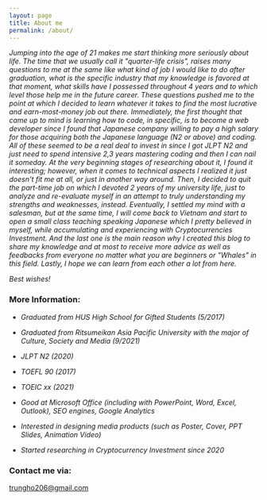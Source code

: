 ```yaml
---
layout: page
title: About me
permalink: /about/
---
```


  *Jumping into the age of 21 makes me start thinking more seriously about life. The time that we usually call it "quarter-life crisis", raises many questions to me at the same like what kind of job I would like to do after graduation, what is the specific industry that my knowledge is favored at that moment, what skills have I possessed throughout 4 years and to which level those help me in the future career. These questions pushed me to the point at which I decided to learn whatever it takes to find the most lucrative and earn-most-money job out there. Immediately, the first thought that came up to mind is learning how to code, in specific, is to become a web developer since I found that Japanese company willing to pay a high salary for those acquiring both the Japanese language (N2 or above) and coding. All of these seemed to be a real deal to invest in since I got JLPT N2 and just need to spend intensive 2,3 years mastering coding and then I can nail it someday. At the very beginning stages of researching about it, I found it interesting; however, when it comes to technical aspects I realized it just doesn't fit me at all, or just in another way around. Then, I decided to quit the part-time job on which I devoted 2 years of my university life, just to analyze and re-evaluate myself in an attempt to truly understanding my strengths and weaknesses, instead. Eventually, I settled my mind with a salesman, but at the same time, I will come back to Vietnam and start to open a small class teaching speaking Japanese which I pretty believed in myself, while accumulating and experiencing with Cryptocurrencies Investment. And the last one is the main reason why I created this blog to share my knowledge and at most to receive more advice as well as feedbacks from everyone no matter what you are beginners or "Whales" in this field. Lastly, I hope we can learn from each other a lot from here.*

*Best wishes!*

### More Information:

 * *Graduated from HUS High School for Gifted Students (5/2017)*
 
 * *Graduated from Ritsumeikan Asia Pacific University with the major of Culture, Society and Media (9/2021)*
 
 * *JLPT N2 (2020)*
 
 * *TOEFL 90 (2017)*
 
 * *TOEIC xx (2021)*
 
 * *Good at Microsoft Office (including with PowerPoint, Word, Excel, Outlook), SEO engines, Google Analytics*
 
 * *Interested in designing media products (such as Poster, Cover, PPT Slides, Animation Video)*
 
 * *Started researching in Cryptocurrency Investment since 2020*

### Contact me via:

[trungho206@gmail.com](mailto:trungho206@gmail.com)
